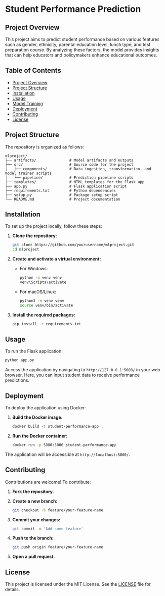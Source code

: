 # Student Performance Prediction

## Project Overview

This project aims to predict student performance based on various features such as gender, ethnicity, parental education level, lunch type, and test preparation course. By analyzing these factors, the model provides insights that can help educators and policymakers enhance educational outcomes.

## Table of Contents

- [Project Overview](#project-overview)
- [Project Structure](#project-structure)
- [Installation](#installation)
- [Usage](#usage)
- [Model Training](#model-training)
- [Deployment](#deployment)
- [Contributing](#contributing)
- [License](#license)

## Project Structure

The repository is organized as follows:

```
mlproject/
├── artifacts/               # Model artifacts and outputs
├── src/                     # Source code for the project
│   ├── components/          # Data ingestion, transformation, and model trainer scripts
│   └── pipeline/            # Prediction pipeline scripts
├── templates/               # HTML templates for the Flask app
├── app.py                   # Flask application script
├── requirements.txt         # Python dependencies
├── setup.py                 # Package setup script
└── README.md                # Project documentation
```

## Installation

To set up the project locally, follow these steps:

1. **Clone the repository:**

   ```bash
   git clone https://github.com/yourusername/mlproject.git
   cd mlproject
   ```

2. **Create and activate a virtual environment:**

   - For Windows:

     ```bash
     python -m venv venv
     venv\Scripts\activate
     ```

   - For macOS/Linux:

     ```bash
     python3 -m venv venv
     source venv/bin/activate
     ```

3. **Install the required packages:**

   ```bash
   pip install -r requirements.txt
   ```

## Usage

To run the Flask application:

```bash
python app.py
```

Access the application by navigating to `http://127.0.0.1:5000/` in your web browser. Here, you can input student data to receive performance predictions.

## Deployment

To deploy the application using Docker:

1. **Build the Docker image:**

   ```bash
   docker build -t student-performance-app .
   ```

2. **Run the Docker container:**

   ```bash
   docker run -p 5000:5000 student-performance-app
   ```

The application will be accessible at `http://localhost:5000/`.

## Contributing

Contributions are welcome! To contribute:

1. **Fork the repository.**
2. **Create a new branch:**

   ```bash
   git checkout -b feature/your-feature-name
   ```

3. **Commit your changes:**

   ```bash
   git commit -m 'Add some feature'
   ```

4. **Push to the branch:**

   ```bash
   git push origin feature/your-feature-name
   ```

5. **Open a pull request.**

## License

This project is licensed under the MIT License. See the [LICENSE](LICENSE) file for details.

